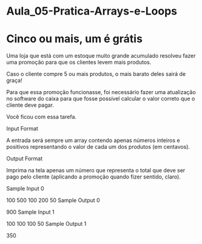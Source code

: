 # Aula_05-Pratica-Arrays-e-Loops
# Cinco ou mais, um é grátis


Uma loja que está com um estoque muito grande acumulado resolveu fazer uma promoção para que os clientes levem mais produtos.

Caso o cliente compre 5 ou mais produtos, o mais barato deles sairá de graça!

Para que essa promoção funcionasse, foi necessário fazer uma atualização no software do caixa para que fosse possível calcular o valor correto que o cliente deve pagar.

Você ficou com essa tarefa.

Input Format

A entrada será sempre um array contendo apenas números inteiros e positivos representando o valor de cada um dos produtos (em centavos).

Output Format

Imprima na tela apenas um número que representa o total que deve ser pago pelo cliente (aplicando a promoção quando fizer sentido, claro).

Sample Input 0

100 500 100 200 50
Sample Output 0

900
Sample Input 1

100 100 100 50
Sample Output 1

350